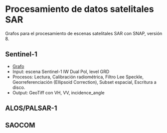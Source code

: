 # Procesamiento de datos satelitales SAR

Grafos para el procesamiento de escenas satelitales SAR con SNAP, versión 8.


## Sentinel-1
- [Grafo](https://github.com/prosathumedales/procesamiento_SAR/blob/main/ProcGrafo_Sentinel1_EC_LeeSigma7x7.xml)
- Input: escena Sentinel-1 IW Dual Pol, level GRD
- Procesos: Lectura, Calibración radiométrica, Filtro Lee Speckle, Georreferenciación (Ellipsoid Correction), Subset espacial, Escritura a disco.
- Output: GeoTiff con VH, VV, incidence_angle

## ALOS/PALSAR-1


## SAOCOM


 
